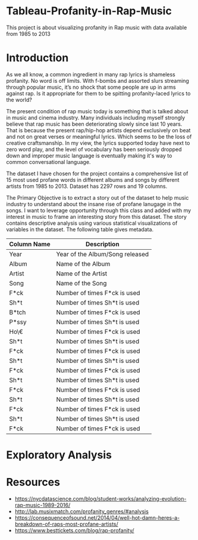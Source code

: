 # Tableau-Profanity-in-Rap-Music
This project is about visualizing profanity in Rap music with data available from 1985 to 2013

# Introduction
As we all know, a common ingredient in many rap lyrics is shameless profanity. No word is off limits. With f-bombs and assorted slurs streaming through popular music, it’s no shock that some people are up in arms against rap. Is it appropriate for them to be spitting profanity-laced lyrics to the world? 

The present condition of rap music today is something that is talked about in music and cinema industry. Many individuals including myself strongly believe that rap music has been deteriorating slowly since last 10 years. That is because the present rap/hip-hop artists depend exclusively on beat and not on great verses or meaningful lyrics. Which seems to be the loss of creative craftsmanship. In my view, the lyrics supported today have next to zero word play, and the level of vocabulary has been seriously dropped down and improper music language is eventually making it's way to common conversational language.

The dataset I have chosen for the project contains a comprehensive list of 15 most used profane words in different albums and songs by different artists from 1985 to 2013. Dataset has 2297 rows and 19 columns.

The Primary Objective is to extract a story out of the dataset to help music industry to understand about the insane rise of profane lanugage in the songs. I want to leverage opportunity through this class and added with my interest in music to frame an interesting story from this dataset. The story contains descriptive analysis using various statistical visualizations of variables in the dataset. The following table gives metadata.

| __Column Name__  | __Description__ |
| ------------- | ------------- |
| Year  | Year of the Album/Song released |
| Album  | Name of the Album  |
| Artist  | Name of the Artist  |
| Song  | Name of the Song  |
| F\*ck  | Number of times F\*ck is used |
| Sh\*t  | Number of times Sh\*t is used|
| B\*tch  | Number of times F\*ck is used |
| P\*ssy  | Number of times Sh\*t is used|
| Ho\€  | Number of times F\*ck is used |
| Sh\*t  | Number of times Sh\*t is used|
| F\*ck  | Number of times F\*ck is used |
| Sh\*t  | Number of times Sh\*t is used|
| F\*ck  | Number of times F\*ck is used |
| Sh\*t  | Number of times Sh\*t is used|
| F\*ck  | Number of times F\*ck is used |
| Sh\*t  | Number of times Sh\*t is used|
| F\*ck  | Number of times F\*ck is used |
| Sh\*t  | Number of times Sh\*t is used|
| F\*ck  | Number of times F\*ck is used |


# Exploratory Analysis

# Resources
* https://nycdatascience.com/blog/student-works/analyzing-evolution-rap-music-1989-2016/
* http://lab.musixmatch.com/profanity_genres/#analysis
* https://consequenceofsound.net/2014/04/well-hot-damn-heres-a-breakdown-of-raps-most-profane-artists/
* https://www.besttickets.com/blog/rap-profanity/
